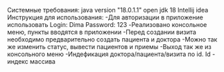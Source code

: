 Системные требования:
java version "18.0.1.1"
open jdk 18
Intellij idea
Инструкция для использования:
-Для авторизации в приложение использовать Login: Dima Password: 123
-Реализовано консольное меню, пункты вводятся в приложении
-Перед создании визита необходимо предварительно создать пациента и доктора
-Можно так же изменить статус, вывести пациентов и приемы 
-Выход так же из консольного меню
-Индефикация доктора/пациента/визита по id. Id - индекс массива


